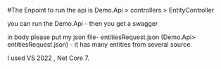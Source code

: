 #The Enpoint to run the api is
Demo.Api > controllers > EntityController

you can run the Demo.Api - then you get a swagger

in body please put my json file- entitiesRequest.json (Demo.Api> entitiesRequest.json)  - it has many entities from several source.

 I used VS 2022 , Net Core 7.


 
